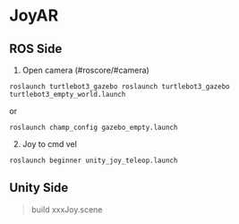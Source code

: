 # JoyAR


## ROS Side
1. Open camera (#roscore/#camera)
```
roslaunch turtlebot3_gazebo roslaunch turtlebot3_gazebo turtlebot3_empty_world.launch
```
or
```
roslaunch champ_config gazebo_empty.launch
```

2. Joy to cmd vel
```
roslaunch beginner unity_joy_teleop.launch
```




## Unity Side
>build xxxJoy.scene

